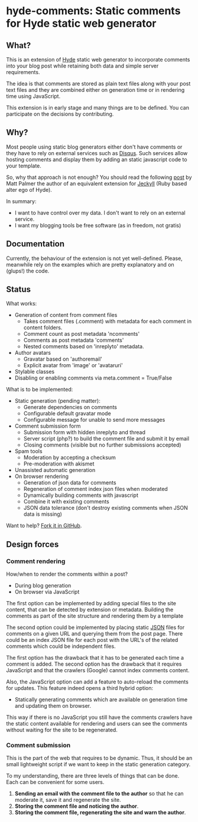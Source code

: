 hyde-comments: Static comments for Hyde static web generator
============================================================

What?
-----

This is an extension of [Hyde] static web generator to incorporate
comments into your blog post while retaining both data and
simple server requirements.

The idea is that comments are stored as plain text files along
with your post text files and they are combined either on
generation time or in rendering time using JavaScript.

This extension is in early stage and many things are to be defined.
You can participate on the decisions by contributing.

Why?
----

Most people using static blog generators either don't have comments
or they have to rely on external services such as [Disqus].
Such services allow hosting comments and display them by
adding an static javascript code to your template.

So, why that approach is not enough?
You should read the following [post][JeckyllStaticCommentsPost] by Matt Palmer
the author of an equivalent extension for [Jeckyll] (Ruby based alter ego of Hyde).

In summary:

* I want to have control over my data. I don't want to rely on an external service.
* I want my blogging tools be free software (as in freedom, not gratis)

Documentation
-------------

Currently, the behaviour of the extension is not yet well-defined.
Please, meanwhile rely on the examples which are pretty explanatory and on (glups!) the code.

Status
------

What works:

- Generation of content from comment files
	- Takes comment files (.comment) with metadata for each comment in content folders.
	- Comment count as post metadata 'ncomments'
	- Comments as post metadata 'comments'
	- Nested comments based on 'inreplyto' metadata.
- Author avatars
	- Gravatar based on 'authoremail'
	- Explicit avatar from 'image' or 'avataruri'
- Stylable classes
- Disabling or enabling comments via meta.comment = True/False

What is to be implemented:

- Static generation (pending matter):
	- Generate dependencies on comments
	- Configurable default gravatar mode
	- Configurable message for unable to send more messages
- Comment submission form
	- Submission form with hidden inreplyto and thread
	- Server script (php?) to build the comment file and submit it by email
	- Closing comments (visible but no further submissions accepted)
- Spam tools
	- Moderation by accepting a checksum
	- Pre-moderation with akismet
- Unassisted automatic generation
- On browser rendering
	- Generation of json data for comments
	- Regeneration of comment index json files when moderated
	- Dynamically building comments with javascript
	- Combine it with existing comments
	- JSON data tolerance (don't destroy existing comments when JSON data is missing)

Want to help? [Fork it in GitHub][GitHupHydeComments].

Design forces
-------------

### Comment rendering

How/when to render the comments within a post?

* During blog generation
* On browser via JavaScript

The first option can be implemented by adding special files to the site content,
that can be detected by extension or metadata.
Building the comments as part of the site structure
and rendering them by a template

The second option could be implemented
by placing static [JSON] files for comments on a given URL
and querying them from the post page.
There could be an index JSON file for each post with the URL's of the related comments which could be independent files.

The first option has the drawback that it has to be generated each time a comment is added.
The second option has the drawback that it requires JavaScript and that the crawlers (Google) cannot index comments content.

Also, the JavaScript option can add a feature to auto-reload the comments for updates.
This feature indeed opens a third hybrid option:

* Statically generating comments which are available on generation time and updating them on browser.

This way if there is no JavaScript you still have the comments
crawlers have the static content available for rendering
and users can see the comments without waiting for the site to be regenerated.

### Comment submission

This is the part of the web that requires to be dynamic.
Thus, it should be an small lightweight script if we want to keep in the static generation category.

To my understanding, there are three levels of things that can be done.
Each can be convenient for some users.

1. **Sending an email with the comment file to the author** so that he can moderate it, save it and regenerate the site.
2. **Storing the comment file and noticing the author**.
3. **Storing the comment file, regenerating the site and warn the author**.



[Hyde]: http://ringce.com/hyde
[Disqus]: http://disqus
[JeckyllStaticCommentsPost]: http://hezmatt.org/~mpalmer/blog/2011/07/19/static-comments-in-jekyll.html
[Jeckyll]: http://jekyllrb.com/
[JSON]: http://json.org
[GitHupHydeComments]: https://github.com/vokimon/hyde-comments



